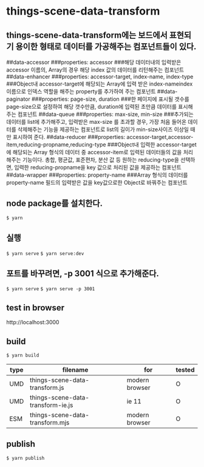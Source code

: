 # things-scene-data-transform

## things-scene-data-transform에는 보드에서 표현되기 용이한 형태로 데이터를 가공해주는 컴포넌트들이 있다.

##data-accessor
###properties: accessor ###해당 데이터내의 입력받은 accessor 이름의, Array의 경우 해당 index 값의 데이터를 리턴해주는 컴포넌트
##data-enhancer
###properties: accessor-target, index-name, index-type
###Object내 accessor-target에 해당되는 Array에 입력 받은 index-nameindex 이름으로 인덱스 역할을 해주는 property를 추가하여 주는 컴포넌트
##data-paginator
###properties: page-size, duration ###한 페이지에 표시될 갯수를 page-size으로 설정하여 해당 갯수만큼, duration에 입력된 초만큼 데이터를 표시해주는 컴포넌트
##data-queue
###properties: max-size, min-size ###추가되는 데이터를 list에 추가해주고, 입력받은 max-size 를 초과할 경우, 가장 처음 들어온 데이터를 삭제해주는 기능을 제공하는 컴포넌트로 list의 길이가 min-size사이즈 이상일 때만 표시하여 준다.
##data-reducer
###properties: accessor-target,accessor-item,reducing-propname,reducing-type
###Object내 입력한 accessor-target에 해당되는 Array 형식의 데이터 중 accessor-item로 입력된 데이터들의 값을 처리해주는 기능이다. 총합, 평균값, 표준편차, 분산 값 등 원하는 reducing-type을 선택하면, 입력한 reducing-propname을 key 값으로 처리된 값을 제공하는 컴포넌트
##data-wrapper
###properties: property-name
###Array 형식의 데이터를 property-name 필드의 입력받은 값을 key값으로한 Object로 바꿔주는 컴포넌트

## node package를 설치한다.

`$ yarn`

## 실행

`$ yarn serve`
`$ yarn serve:dev`

## 포트를 바꾸려면, -p 3001 식으로 추가해준다.

`$ yarn serve`
`$ yarn serve -p 3001`

## test in browser

http://localhost:3000

## build

`$ yarn build`

| type | filename                          | for            | tested |
| ---- | --------------------------------- | -------------- | ------ |
| UMD  | things-scene-data-transform.js    | modern browser | O      |
| UMD  | things-scene-data-transform-ie.js | ie 11          | O      |
| ESM  | things-scene-data-transform.mjs   | modern browser | O      |

## publish

`$ yarn publish`

